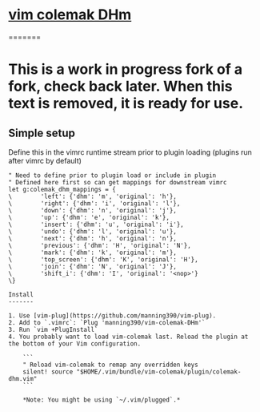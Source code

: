 [vim colemak DHm](vim-colemak-DHm)
===========

=======
# This is a **work in progress** fork of a fork, check back later. When this text is removed, it is ready for use.

## Simple setup
Define this in the vimrc runtime stream prior to plugin loading (plugins run after vimrc by default)
```vim
" Need to define prior to plugin load or include in plugin
" Defined here first so can get mappings for downstream vimrc
let g:colemak_dhm_mappings = {
\        'left': {'dhm': 'm', 'original': 'h'},
\        'right': {'dhm': 'i', 'original': 'l'},
\        'down': {'dhm': 'n', 'original': 'j'},
\        'up': {'dhm': 'e', 'original': 'k'},
\        'insert': {'dhm': 'u', 'original': 'i'},
\        'undo': {'dhm': 'l', 'original': 'u'},
\        'next': {'dhm': 'h', 'original': 'n'},
\        'previous': {'dhm': 'H', 'original': 'N'},
\        'mark': {'dhm': 'k', 'original': 'm'},
\        'top_screen': {'dhm': 'K', 'original': 'H'},
\        'join': {'dhm': 'N', 'original': 'J'},
\        'shift_i': {'dhm': 'I', 'original': '<nop>'}
\}

Install
-------

1. Use [vim-plug](https://github.com/manning390/vim-plug).
2. Add to `.vimrc`: `Plug 'manning390/vim-colemak-DHm'`
3. Run `vim +PlugInstall`
4. You probably want to load vim-colemak last. Reload the plugin at the bottom of your Vim configuration.

    ```
    " Reload vim-colemak to remap any overridden keys
    silent! source "$HOME/.vim/bundle/vim-colemak/plugin/colemak-dhm.vim"
    ```

    *Note: You might be using `~/.vim/plugged`.*

